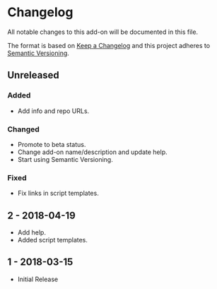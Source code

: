# Changelog
All notable changes to this add-on will be documented in this file.

The format is based on [Keep a Changelog](https://keepachangelog.com/en/1.0.0/)
and this project adheres to [Semantic Versioning](https://semver.org/spec/v2.0.0.html).

## Unreleased
### Added
- Add info and repo URLs.

### Changed
- Promote to beta status.
- Change add-on name/description and update help.
- Start using Semantic Versioning.

### Fixed
- Fix links in script templates.

## 2 - 2018-04-19

- Add help.
- Added script templates.

## 1 - 2018-03-15

- Initial Release

